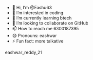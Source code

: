 - 👋 Hi, I’m @Eashu63
- 👀 I’m interested in coding 
- 🌱 I’m currently learning btech
- 💞️ I’m looking to collaborate on GitHub 
- 📫 How to reach me 6300187395
- 😄 Pronouns: eashwar 
- ⚡ Fun fact: more talkative 

<!---
Eashu63/Eashu63 is a ✨ special ✨ repository because its `README.md` (this file) appears on your GitHub profile.
You can click the Preview link to take a look at your changes.
--->eashwar_reddy_21

